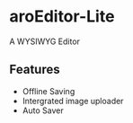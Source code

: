 aroEditor-Lite
==============

A WYSIWYG Editor

## Features

* Offline Saving
* Intergrated image uploader
* Auto Saver 
